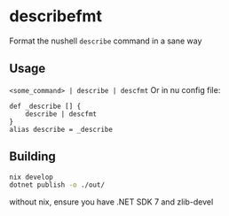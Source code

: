# describefmt
Format the nushell `describe` command in a sane way

## Usage
`<some_command> | describe | descfmt`
Or in nu config file:
```nu
def _describe [] {
	describe | descfmt
}
alias describe = _describe
```
## Building
```bash
nix develop
dotnet publish -o ./out/
```
without nix, ensure you have .NET SDK 7 and zlib-devel
